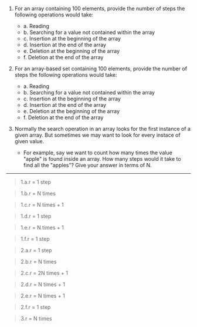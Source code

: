 1. For an array containing 100 elements, provide the number of steps the following operations would take:

   - a. Reading
   - b. Searching for a value not contained within the array
   - c. Insertion at the beginning of the array
   - d. Insertion at the end of the array
   - e. Deletion at the beginning of the array
   - f. Deletion at the end of the array

2. For an array-based set containing 100 elements, provide the number of steps the following operations would take:

   - a. Reading
   - b. Searching for a value not contained within the array
   - c. Insertion at the beginning of the array
   - d. Insertion at the end of the array
   - e. Deletion at the beginning of the array
   - f. Deletion at the end of the array

3. Normally the search operation in an array looks for the first instance of a given array. But sometimes we may want to look for every instace of given value.
   - For example, say we want to count how many times the value "apple" is found inside an array.
     How many steps would it take to find all the "apples"? Give your answer in terms of N.

---

> 1.a.r = 1 step

> 1.b.r = N times

> 1.c.r = N times + 1

> 1.d.r = 1 step

> 1.e.r = N times + 1

> 1.f.r = 1 step

> 2.a.r = 1 step

> 2.b.r = N times

> 2.c.r = 2N times + 1

> 2.d.r = N times + 1

> 2.e.r = N times + 1

> 2.f.r = 1 step

> 3.r = N times
